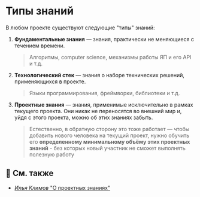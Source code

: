 [refs-klimov]: https://youtu.be/4xyb_tA-uw0?t=249

# Типы знаний

В любом проекте существуют следующие "типы" знаний:
1. **Фундаментальные знания** — знания, практически не меняющиеся с течением времени.
   > Алгоритмы, computer science, механизмы работы ЯП и его API и т.д.
2. **Технологический стек** — знания о наборе технических решений, применяющихся в проекте.
   > Языки программирования, фреймворки, библиотеки и т.д.
1. **Проектные знания** — знания, применимые исключительно в рамках текущего проекта.
   Они никак не переносятся во внешний мир и, уйдя с этого проекта, можно об этих знаниях забыть.
   > Естественно, в обратную сторону это тоже работает — чтобы добавить нового человека на текущий проект, нужно обучить его **определенному минимальному объёму этих проектных знаний** - без которых новый участник не сможет выполнять полезную работу

## 📑 См. также
- [*Илья Климов* "О проектных знаниях"][refs-klimov]
